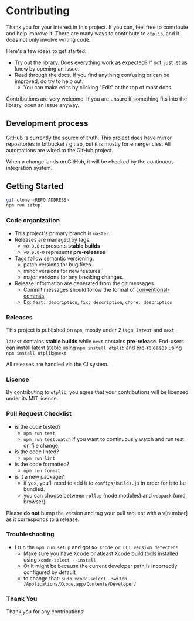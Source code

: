 # Contributing

Thank you for your interest in this project. If you can, feel free to contribute and help improve it.
There are many ways to contribute to `otplib`, and it does not only involve writing code.

Here's a few ideas to get started:

- Try out the library. Does everything work as expected? If not, just let us know by opening an issue.
- Read through the docs. If you find anything confusing or can be improved, do try to help out.
  - You can make edits by clicking "Edit" at the top of most docs.

Contributions are very welcome. If you are unsure if something fits into the library, open an issue anyway.

## Development process

GitHub is currently the source of truth. This project does have mirror repositories in bitbucket / gitlab,
but it is mostly for emergencies. All automations are wired to the GitHub project.

When a change lands on GitHub, it will be checked by the continuous integration system.

## Getting Started

```bash
git clone <REPO ADDRESS>
npm run setup
```

### Code organization

- This project's primary branch is `master`.
- Releases are managed by tags.
  - `v0.0.0` represents **stable builds**
  - `v0.0.0-0` represents **pre-releases**
- Tags follow semantic versioning.
  - patch versions for bug fixes.
  - minor versions for new features.
  - major versions for any breaking changes.
- Release information are generated from the git messages.
  - Commit messages should follow the format of [conventional-commits](https://conventionalcommits.org/).
  - Eg: `feat: description`, `fix: description`, `chore: description`

### Releases

This project is published on `npm`, mostly under 2 tags: `latest` and `next`.

`latest` contains **stable builds** while `next` contains **pre-release**.
End-users can install latest stable using `npm install otplib` and
pre-releases using `npm install otplib@next`

All releases are handled via the CI system.

### License

By contributing to `otplib`, you agree that your contributions will be licensed under its MIT license.

### Pull Request Checklist

- is the code tested?
  - `npm run test`
  - `npm run test:watch` if you want to continuously watch and run test on file change.
- is the code linted?
  - `npm run lint`
- is the code formatted?
  - `npm run format`
- is it a new package?
  - if yes, you'll need to add it to `configs/builds.js` in order for it to be bundled.
  - you can choose between `rollup` (node modules) and `webpack` (umd, browser).

Please **do not** bump the version and tag your pull request
with a v\[number\] as it corresponds to a release.

### Troubleshooting

- I run the `npm run setup` and got `No Xcode or CLT version detected!`
  - Make sure you have Xcode or atleast Xcode build tools installed using `xcode-select --install`
  - Or it might be because the current developer path is incorrectly configured by default
  - to change that: `sudo xcode-select -switch /Applications/Xcode.app/Contents/Developer/`

### Thank You

Thank you for any contributions!
